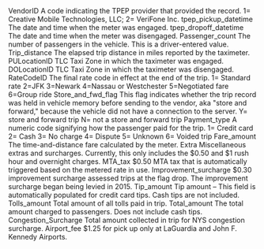 
<TaxiDataSchema>
    <Table>
        <Row>
            <FieldName>VendorID</FieldName>
            <Description>A code indicating the TPEP provider that provided the record. 1= Creative Mobile Technologies, LLC; 2= VeriFone Inc.</Description>
        </Row>
        <Row>
            <FieldName>tpep_pickup_datetime</FieldName>
            <Description>The date and time when the meter was engaged.</Description>
        </Row>
        <Row>
            <FieldName>tpep_dropoff_datetime</FieldName>
            <Description>The date and time when the meter was disengaged.</Description>
        </Row>
        <Row>
            <FieldName>Passenger_count</FieldName>
            <Description>The number of passengers in the vehicle. This is a driver-entered value.</Description>
        </Row>
        <Row>
            <FieldName>Trip_distance</FieldName>
            <Description>The elapsed trip distance in miles reported by the taximeter.</Description>
        </Row>
        <Row>
            <FieldName>PULocationID</FieldName>
            <Description>TLC Taxi Zone in which the taximeter was engaged.</Description>
        </Row>
        <Row>
            <FieldName>DOLocationID</FieldName>
            <Description>TLC Taxi Zone in which the taximeter was disengaged.</Description>
        </Row>
        <Row>
            <FieldName>RateCodeID</FieldName>
            <Description>The final rate code in effect at the end of the trip. 1= Standard rate 2=JFK 3=Newark 4=Nassau or Westchester 5=Negotiated fare 6=Group ride</Description>
        </Row>
        <Row>
            <FieldName>Store_and_fwd_flag</FieldName>
            <Description>This flag indicates whether the trip record was held in vehicle memory before sending to the vendor, aka "store and forward," because the vehicle did not have a connection to the server. Y= store and forward trip N= not a store and forward trip</Description>
        </Row>
        <Row>
            <FieldName>Payment_type</FieldName>
            <Description>A numeric code signifying how the passenger paid for the trip. 1= Credit card 2= Cash 3= No charge 4= Dispute 5= Unknown 6= Voided trip</Description>
        </Row>
        <Row>
            <FieldName>Fare_amount</FieldName>
            <Description>The time-and-distance fare calculated by the meter.</Description>
        </Row>
        <Row>
            <FieldName>Extra</FieldName>
            <Description>Miscellaneous extras and surcharges. Currently, this only includes the $0.50 and $1 rush hour and overnight charges.</Description>
        </Row>
        <Row>
            <FieldName>MTA_tax</FieldName>
            <Description>$0.50 MTA tax that is automatically triggered based on the metered rate in use.</Description>
        </Row>
        <Row>
            <FieldName>Improvement_surcharge</FieldName>
            <Description>$0.30 improvement surcharge assessed trips at the flag drop. The improvement surcharge began being levied in 2015.</Description>
        </Row>
        <Row>
            <FieldName>Tip_amount</FieldName>
            <Description>Tip amount – This field is automatically populated for credit card tips. Cash tips are not included.</Description>
        </Row>
        <Row>
            <FieldName>Tolls_amount</FieldName>
            <Description>Total amount of all tolls paid in trip.</Description>
        </Row>
        <Row>
            <FieldName>Total_amount</FieldName>
            <Description>The total amount charged to passengers. Does not include cash tips.</Description>
        </Row>
        <Row>
            <FieldName>Congestion_Surcharge</FieldName>
            <Description>Total amount collected in trip for NYS congestion surcharge.</Description>
        </Row>
        <Row>
            <FieldName>Airport_fee</FieldName>
            <Description>$1.25 for pick up only at LaGuardia and John F. Kennedy Airports.</Description>
        </Row>
    </Table>
</TaxiDataSchema>
